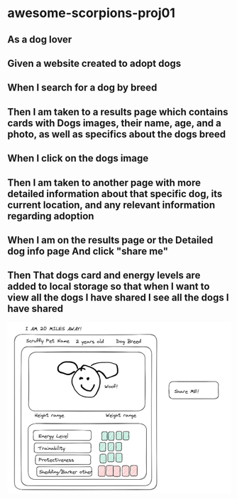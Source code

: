 # awesome-scorpions-proj01

 ## As a dog lover
 ## Given a website created to adopt dogs
 ## When I search for a dog by breed 
 ## Then I am taken to a results page which contains cards with Dogs images, their name, age, and a photo, as well as specifics about the dogs breed
 ## When I click on the dogs image
 ## Then I am taken to another page with more detailed information about that specific dog, its current location, and any relevant information regarding adoption
 ## When I am on the results page or the Detailed dog info page And click "share me"
 ## Then That dogs card and energy levels are added to local storage so that when I want to view all the dogs I have shared I see all the dogs I have shared
 

![application-image](./assets/images/dog-card-example.png)